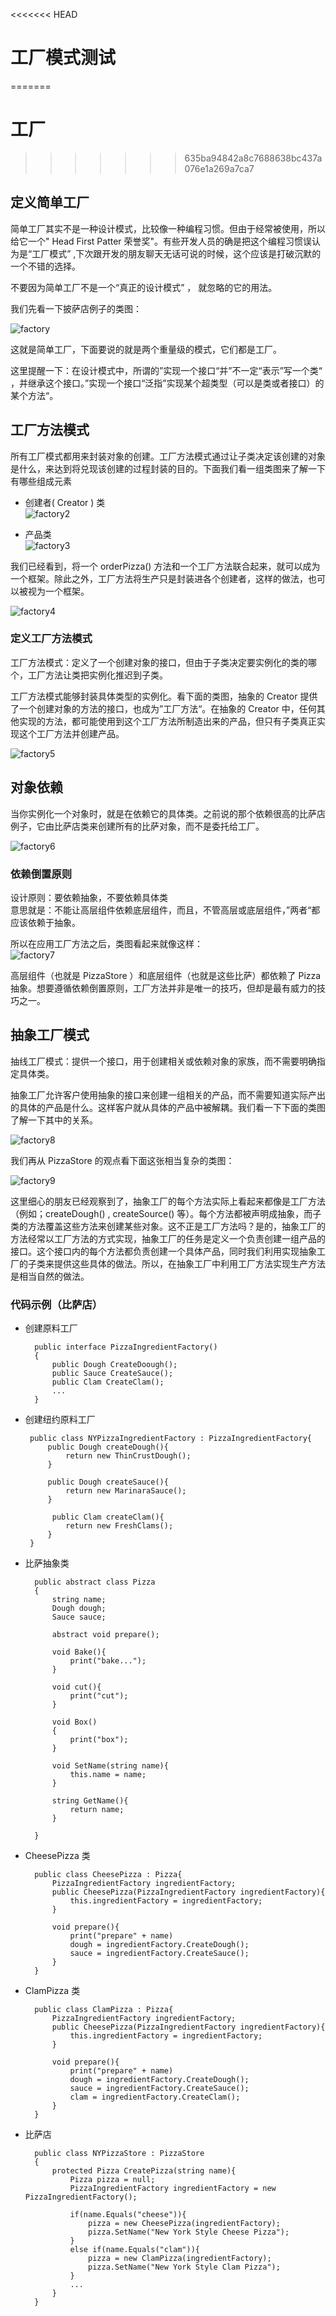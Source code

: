<<<<<<< HEAD
# 工厂模式测试
=======
# 工厂
>>>>>>> 635ba94842a8c7688638bc437a076e1a269a7ca7
## 定义简单工厂
简单工厂其实不是一种设计模式，比较像一种编程习惯。但由于经常被使用，所以给它一个" Head First Patter 荣誉奖"。有些开发人员的确是把这个编程习惯误认为是“工厂模式” ,下次跟开发的朋友聊天无话可说的时候，这个应该是打破沉默的一个不错的选择。  

不要因为简单工厂不是一个“真正的设计模式” ， 就忽略的它的用法。

我们先看一下披萨店例子的类图：  

![factory](https://github.com/Lenzan/reading-notes/blob/master/books/HeadFirst/Texture/factory.png)

这就是简单工厂，下面要说的就是两个重量级的模式，它们都是工厂。

这里提醒一下：在设计模式中，所谓的”实现一个接口“并”不一定“表示”写一个类“ ，并继承这个接口。”实现一个接口“泛指”实现某个超类型（可以是类或者接口）的某个方法“。

## 工厂方法模式
所有工厂模式都用来封装对象的创建。工厂方法模式通过让子类决定该创建的对象是什么，来达到将兑现该创建的过程封装的目的。下面我们看一组类图来了解一下有哪些组成元素

- 创建者( Creator ) 类  
![factory2](https://github.com/Lenzan/reading-notes/blob/master/books/HeadFirst/Texture/factory2.png)

- 产品类  
![factory3](https://github.com/Lenzan/reading-notes/blob/master/books/HeadFirst/Texture/factory3.png)

我们已经看到，将一个 orderPizza() 方法和一个工厂方法联合起来，就可以成为一个框架。除此之外，工厂方法将生产只是封装进各个创建者，这样的做法，也可以被视为一个框架。

![factory4](https://github.com/Lenzan/reading-notes/blob/master/books/HeadFirst/Texture/factory4.png)

### 定义工厂方法模式
工厂方法模式：定义了一个创建对象的接口，但由于子类决定要实例化的类的哪个，工厂方法让类把实例化推迟到子类。

工厂方法模式能够封装具体类型的实例化。看下面的类图，抽象的 Creator 提供了一个创建对象的方法的接口，也成为”工厂方法“。在抽象的 Creator 中，任何其他实现的方法，都可能使用到这个工厂方法所制造出来的产品，但只有子类真正实现这个工厂方法并创建产品。

![factory5](https://github.com/Lenzan/reading-notes/blob/master/books/HeadFirst/Texture/factory5.png)

## 对象依赖
当你实例化一个对象时，就是在依赖它的具体类。之前说的那个依赖很高的比萨店例子，它由比萨店类来创建所有的比萨对象，而不是委托给工厂。

![factory6](https://github.com/Lenzan/reading-notes/blob/master/books/HeadFirst/Texture/factory6.png)

### 依赖倒置原则
设计原则：要依赖抽象，不要依赖具体类   
意思就是：不能让高层组件依赖底层组件，而且，不管高层或底层组件，”两者“都应该依赖于抽象。

所以在应用工厂方法之后，类图看起来就像这样：  
![factory7](https://github.com/Lenzan/reading-notes/blob/master/books/HeadFirst/Texture/factory7.png)

高层组件（也就是 PizzaStore ）和底层组件（也就是这些比萨）都依赖了 Pizza 抽象。想要遵循依赖倒置原则，工厂方法并非是唯一的技巧，但却是最有威力的技巧之一。

## 抽象工厂模式
抽线工厂模式：提供一个接口，用于创建相关或依赖对象的家族，而不需要明确指定具体类。

抽象工厂允许客户使用抽象的接口来创建一组相关的产品，而不需要知道实际产出的具体的产品是什么。这样客户就从具体的产品中被解耦。我们看一下下面的类图了解一下其中的关系。

![factory8](https://github.com/Lenzan/reading-notes/blob/master/books/HeadFirst/Texture/factory8.png)

我们再从 PizzaStore 的观点看下面这张相当复杂的类图：

![factory9](https://github.com/Lenzan/reading-notes/blob/master/books/HeadFirst/Texture/factory9.png)

这里细心的朋友已经观察到了，抽象工厂的每个方法实际上看起来都像是工厂方法（例如；createDough() , createSource() 等）。每个方法都被声明成抽象，而子类的方法覆盖这些方法来创建某些对象。这不正是工厂方法吗？是的，抽象工厂的方法经常以工厂方法的方式实现，抽象工厂的任务是定义一个负责创建一组产品的接口。这个接口内的每个方法都负责创建一个具体产品，同时我们利用实现抽象工厂的子类来提供这些具体的做法。所以，在抽象工厂中利用工厂方法实现生产方法是相当自然的做法。

### 代码示例（比萨店）

- 创建原料工厂

        public interface PizzaIngredientFactory()
        {
            public Dough CreateDoough();
            public Sauce CreateSauce();
            public Clam CreateClam();
            ...
        }

 - 创建纽约原料工厂

        public class NYPizzaIngredientFactory : PizzaIngredientFactory{
            public Dough createDough(){
                return new ThinCrustDough();
            }

            public Dough createSauce(){
                return new MarinaraSauce();
            }
    
             public Clam createClam(){
                return new FreshClams();
            }
        }

- 比萨抽象类

        public abstract class Pizza
        {
            string name;
            Dough dough;
            Sauce sauce;
    
            abstract void prepare();
    
            void Bake(){
                print("bake...");
            }
    
            void cut(){
                print("cut");
            }
    
            void Box()
            {
                print("box");
            }
    
            void SetName(string name){
                this.name = name;
            }
    
            string GetName(){
                return name;
            }
    
        }

- CheesePizza 类

        public class CheesePizza : Pizza{
            PizzaIngredientFactory ingredientFactory;
            public CheesePizza(PizzaIngredientFactory ingredientFactory){
                this.ingredientFactory = ingredientFactory;
            }
    
            void prepare(){
                print("prepare" + name)
                dough = ingredientFactory.CreateDough();
                sauce = ingredientFactory.CreateSauce();
            }
        }

- ClamPizza 类

        public class ClamPizza : Pizza{
            PizzaIngredientFactory ingredientFactory;
            public CheesePizza(PizzaIngredientFactory ingredientFactory){
                this.ingredientFactory = ingredientFactory;
            }
    
            void prepare(){
                print("prepare" + name)
                dough = ingredientFactory.CreateDough();
                sauce = ingredientFactory.CreateSauce();
                clam = ingredientFactory.CreateClam();
            }
        }

- 比萨店

        public class NYPizzaStore : PizzaStore
        {
            protected Pizza CreatePizza(string name){
                Pizza pizza = null;
                PizzaIngredientFactory ingredientFactory = new PizzaIngredientFactory();
    
                if(name.Equals("cheese")){
                    pizza = new CheesePizza(ingredientFactory);
                    pizza.SetName("New York Style Cheese Pizza");
                }
                else if(name.Equals("clam")){
                    pizza = new ClamPizza(ingredientFactory);
                    pizza.SetName("New York Style Clam Pizza");
                }
                ...
            }
        }
